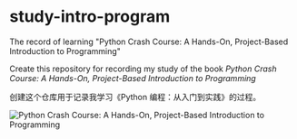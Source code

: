 # study-intro-program
The record of  learning "Python Crash Course: A Hands-On, Project-Based Introduction to Programming"

Create this repository for recording my study of the book *Python Crash Course: A Hands-On, Project-Based Introduction to Programming*

创建这个仓库用于记录我学习《Python 编程：从入门到实践》的过程。

![Python Crash Course: A Hands-On, Project-Based Introduction to Programming](https://i.loli.net/2019/02/23/5c70bd3f926ad.jpg)
